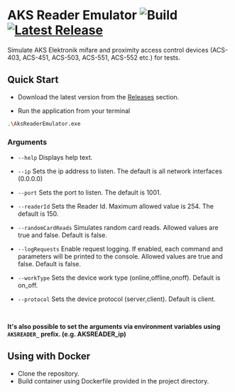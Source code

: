 # AKS Reader Emulator ![Build](https://github.com/cancakar35/AksReaderEmulator/actions/workflows/ci.yml/badge.svg) [![Latest Release](https://img.shields.io/github/v/release/cancakar35/AksReaderEmulator?logo=github&label=Version)](https://github.com/cancakar35/AksReaderEmulator/releases)

Simulate AKS Elektronik mifare and proximity access control devices (ACS-403, ACS-451, ACS-503, ACS-551, ACS-552 etc.) for tests.

## Quick Start

- Download the latest version from the [Releases](https://github.com/cancakar35/AksReaderEmulator/releases) section.

- Run the application from your terminal
```bash
.\AksReaderEmulator.exe
```

### Arguments
- `--help`
  Displays help text.
  
- `--ip`
  Sets the ip address to listen. The default is all network interfaces (0.0.0.0)
  
- `--port`
  Sets the port to listen. The default is 1001.

- `--readerId`
  Sets the Reader Id. Maximum allowed value is 254. The default is 150.

- `--randomCardReads`
  Simulates random card reads. Allowed values are true and false. Default is false.

- `--logRequests`
  Enable request logging. If enabled, each command and parameters will be printed to the console. Allowed values are true and false. Default is false.

- `--workType`
  Sets the device work type (online,offline,onoff). Default is on_off.

- `--protocol`
  Sets the device protocol (server,client). Default is client.

<br />

**It's also possible to set the arguments via environment variables using `AKSREADER_` prefix. (e.g. AKSREADER_ip)**

## Using with Docker

- Clone the repository.
- Build container using Dockerfile provided in the project directory.
  
